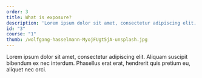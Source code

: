 ```yaml
---
order: 3
title: What is exposure?
description: 'Lorem ipsum dolor sit amet, consectetur adipiscing elit. Aliquam suscipit bibendum ex nec interdum.'
id: "3"
course: "1"
thumb: /wolfgang-hasselmann-MyojFUgt5jA-unsplash.jpg
---
```

Lorem ipsum dolor sit amet, consectetur adipiscing elit. Aliquam suscipit bibendum ex nec interdum. Phasellus erat erat, hendrerit quis pretium eu, aliquet nec orci.

